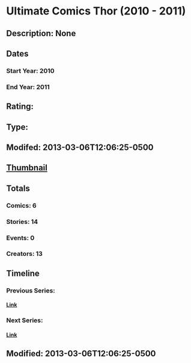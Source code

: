 # Ultimate Comics Thor (2010 - 2011)
## Description: None
## Dates
### Start Year: 2010
### End Year: 2011
## Rating: 
## Type: 
## Modifed: 2013-03-06T12:06:25-0500
## [Thumbnail](http://i.annihil.us/u/prod/marvel/i/mg/1/03/51377723125cb.jpg)
## Totals
### Comics: 6
### Stories: 14
### Events: 0
### Creators: 13
## Timeline
### Previous Series: 
#### [Link]()
### Next Series: 
#### [Link]()
## Modified: 2013-03-06T12:06:25-0500